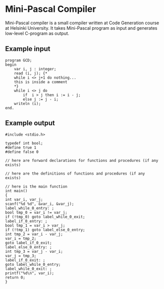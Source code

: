 # Mini-Pascal Compiler

Mini-Pascal compiler is a small compiler written at Code Generation course at Helsinki University. It takes Mini-Pascal program as input and generates low-level C-program as output.

## Example input
```
program GCD;
begin
    var i, j : integer;
    read (i, j); {*
	while i <> j+1 do nothing... 
	this is inside a comment
	*}
    while i <> j do
        if  i > j then i := i - j; 
        else j := j - i;      
    writeln (i);  
end.
```

## Example output
```
#include <stdio.h>

typedef int bool;
#define true 1
#define false 0

// here are forward declarations for functions and procedures (if any exists)

// here are the definitions of functions and procedures (if any exists)

// here is the main function
int main()
{
int var_i, var_j;
scanf("%d %d", &var_i, &var_j);
label_while_0_entry: ;
bool tmp_0 = var_i != var_j;
if (!tmp_0) goto label_while_0_exit;
label_if_0_entry: ;
bool tmp_1 = var_i > var_j;
if (!tmp_1) goto label_else_0_entry;
int tmp_2 = var_i - var_j;
var_i = tmp_2;
goto label_if_0_exit;
label_else_0_entry: ;
int tmp_3 = var_j - var_i;
var_j = tmp_3;
label_if_0_exit: ;
goto label_while_0_entry;
label_while_0_exit: ;
printf("%d\n", var_i);
return 0;
}
```
